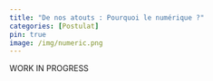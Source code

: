 ```yaml
---
title: "De nos atouts : Pourquoi le numérique ?"
categories: [Postulat]
pin: true
image: /img/numeric.png
---
```


WORK IN PROGRESS